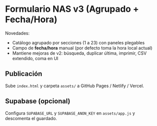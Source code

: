 # Formulario NAS v3 (Agrupado + Fecha/Hora)
Novedades:
- Catálogo agrupado por secciones (1 a 23) con paneles plegables
- Campo de **fecha/hora** manual (por defecto toma la hora local actual)
- Mantiene mejoras de v2: búsqueda, duplicar última, imprimir, CSV extendido, coma en UI

## Publicación
Sube `index.html` y carpeta `assets/` a GitHub Pages / Netlify / Vercel.

## Supabase (opcional)
Configura `SUPABASE_URL` y `SUPABASE_ANON_KEY` en `assets/app.js` y descomenta el guardado.
